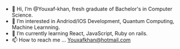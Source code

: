- 👋 Hi, I’m @Youxaf-khan, fresh graduate of Bachelor's in Computer Science.
- 👀 I’m interested in Andriod/IOS Development, Quantum Computing, Machine Learnning.
- 🌱 I’m currently learning React, JavaScript, Ruby on rails.
- 📫 How to reach me ... Youxafkhan@hotmail.com

<!---
Youxaf-khan/Youxaf-khan is a ✨ special ✨ repository because its `README.md` (this file) appears on your GitHub profile.
You can click the Preview link to take a look at your changes.
--->
